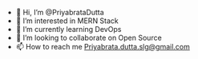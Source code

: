 - 👋 Hi, I’m @PriyabrataDutta
- 👀 I’m interested in MERN Stack 
- 🌱 I’m currently learning DevOps
- 💞️ I’m looking to collaborate on Open Source
- 📫 How to reach me Priyabrata.dutta.slg@gmail.com
<!---
PriyabrataDutta/PriyabrataDutta is a ✨ special ✨ repository because its `README.md` (this file) appears on your GitHub profile.
You can click the Preview link to take a look at your changes.
--->
